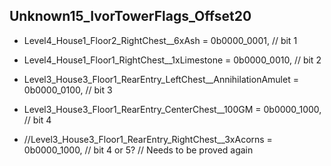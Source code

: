 ## Unknown15_IvorTowerFlags_Offset20

* Level4_House1_Floor2_RightChest__6xAsh = 0b0000_0001, // bit 1
* Level4_House1_Floor1_RightChest__1xLimestone = 0b0000_0010, // bit 2
* Level3_House3_Floor1_RearEntry_LeftChest__AnnihilationAmulet = 0b0000_0100, // bit 3
* Level3_House3_Floor1_RearEntry_CenterChest__100GM = 0b0000_1000, // bit 4

* //Level3_House3_Floor1_RearEntry_RightChest__3xAcorns = 0b0000_1000, // bit 4 or 5? // Needs to be proved again